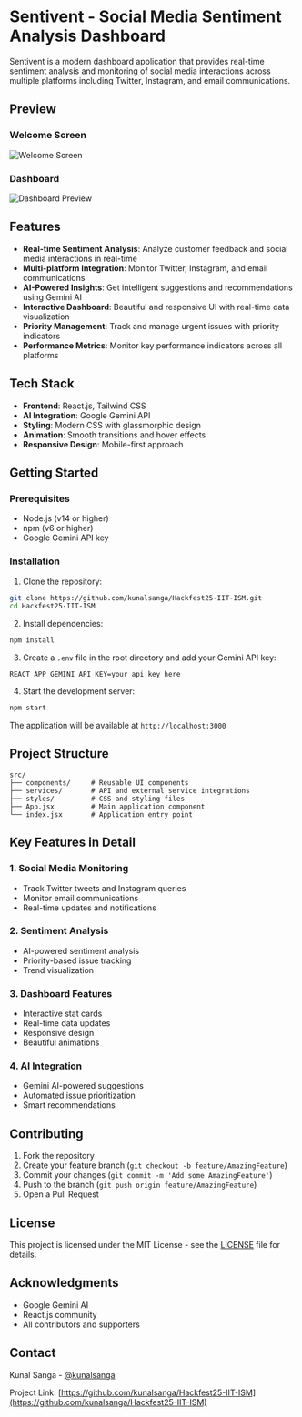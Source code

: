 # Sentivent - Social Media Sentiment Analysis Dashboard

Sentivent is a modern dashboard application that provides real-time sentiment analysis and monitoring of social media interactions across multiple platforms including Twitter, Instagram, and email communications.

## Preview

### Welcome Screen
![Welcome Screen](https://github.com/kunalsanga/Hackfest25-IIT-ISM/blob/83f3c481a7aa5657be90c9fc9886447ecc7e9e36/welcome.png)

### Dashboard
![Dashboard Preview](public/dashboard.png)

## Features

- **Real-time Sentiment Analysis**: Analyze customer feedback and social media interactions in real-time
- **Multi-platform Integration**: Monitor Twitter, Instagram, and email communications
- **AI-Powered Insights**: Get intelligent suggestions and recommendations using Gemini AI
- **Interactive Dashboard**: Beautiful and responsive UI with real-time data visualization
- **Priority Management**: Track and manage urgent issues with priority indicators
- **Performance Metrics**: Monitor key performance indicators across all platforms

## Tech Stack

- **Frontend**: React.js, Tailwind CSS
- **AI Integration**: Google Gemini API
- **Styling**: Modern CSS with glassmorphic design
- **Animation**: Smooth transitions and hover effects
- **Responsive Design**: Mobile-first approach

## Getting Started

### Prerequisites

- Node.js (v14 or higher)
- npm (v6 or higher)
- Google Gemini API key

### Installation

1. Clone the repository:
```bash
git clone https://github.com/kunalsanga/Hackfest25-IIT-ISM.git
cd Hackfest25-IIT-ISM
```

2. Install dependencies:
```bash
npm install
```

3. Create a `.env` file in the root directory and add your Gemini API key:
```
REACT_APP_GEMINI_API_KEY=your_api_key_here
```

4. Start the development server:
```bash
npm start
```

The application will be available at `http://localhost:3000`

## Project Structure

```
src/
├── components/     # Reusable UI components
├── services/       # API and external service integrations
├── styles/         # CSS and styling files
├── App.jsx         # Main application component
└── index.jsx       # Application entry point
```

## Key Features in Detail

### 1. Social Media Monitoring
- Track Twitter tweets and Instagram queries
- Monitor email communications
- Real-time updates and notifications

### 2. Sentiment Analysis
- AI-powered sentiment analysis
- Priority-based issue tracking
- Trend visualization

### 3. Dashboard Features
- Interactive stat cards
- Real-time data updates
- Responsive design
- Beautiful animations

### 4. AI Integration
- Gemini AI-powered suggestions
- Automated issue prioritization
- Smart recommendations

## Contributing

1. Fork the repository
2. Create your feature branch (`git checkout -b feature/AmazingFeature`)
3. Commit your changes (`git commit -m 'Add some AmazingFeature'`)
4. Push to the branch (`git push origin feature/AmazingFeature`)
5. Open a Pull Request

## License

This project is licensed under the MIT License - see the [LICENSE](LICENSE) file for details.

## Acknowledgments

- Google Gemini AI
- React.js community
- All contributors and supporters

## Contact

Kunal Sanga - [@kunalsanga](https://github.com/kunalsanga)

Project Link: [https://github.com/kunalsanga/Hackfest25-IIT-ISM](https://github.com/kunalsanga/Hackfest25-IIT-ISM)
